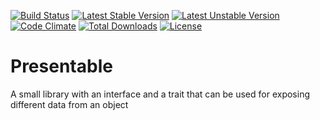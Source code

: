 [![Build Status](https://travis-ci.org/xqddd/Presentable.svg?branch=master)](https://travis-ci.org/xqddd/Presentable)
[![Latest Stable Version](https://poser.pugx.org/xqddd/presentable/v/stable)](https://packagist.org/packages/xqddd/Presentable)
[![Latest Unstable Version](https://poser.pugx.org/xqddd/presentable/v/unstable)](https://packagist.org/packages/xqddd/presentable)
[![Code Climate](https://codeclimate.com/github/xqddd/Presentable.png)](https://codeclimate.com/github/xqddd/Presentable)
[![Total Downloads](https://poser.pugx.org/xqddd/presentable/downloads)](https://packagist.org/packages/xqddd/presentable)
[![License](https://poser.pugx.org/xqddd/presentable/license)](https://packagist.org/packages/xqddd/presentable)
# Presentable
A small library with an interface and a trait that can be used for exposing different data from an object
